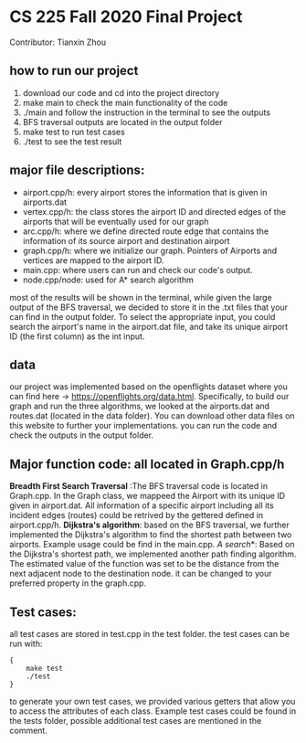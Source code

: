 # CS 225 Fall 2020 Final Project
Contributor: Tianxin Zhou

## how to run our project
1. download our code and cd into the project directory
2. make main to check the main functionality of the code
3. ./main and follow the instruction in the terminal to see the outputs
4. BFS traversal outputs are located in the output folder
5. make test to run test cases
6. ./test to see the test result

## major file descriptions:
- airport.cpp/h: every airport stores the information that is given in airports.dat
- vertex.cpp/h: the class stores the airport ID and directed edges of the airports that will be eventually used for our graph
- arc.cpp/h: where we define directed route edge that contains the information of its source airport and destination airport
- graph.cpp/h: where we initialize our graph. Pointers of Airports and vertices are mapped to the airport ID.
- main.cpp: where users can run and check our code's output. 
- node.cpp/node: used for A* search algorithm

most of the results will be shown in the terminal, while given the large output of the BFS traversal, we decided to store it in the .txt files that your can find in the output folder. To select the appropriate input, you could search the airport's name in the airport.dat file, and take its unique airport ID (the first column) as the int input.

## data
our project was implemented based on the openflights dataset where you can find here -> https://openflights.org/data.html. Specifically, to build our graph and run the three algorithms, we looked at the airports.dat and routes.dat (located in the data folder). You can download other data files on this website to further your implementations. you can run the code and check the outputs in the output folder.

## Major function code: all located in Graph.cpp/h
**Breadth First Search Traversal** :The BFS traversal code is located in Graph.cpp. In the Graph class, we mappeed the Airport with its unique ID given in airport.dat. All information of a specific airport including all its incident edges (routes) could be retrived by the gettered defined in airport.cpp/h.
**Dijkstra's algorithm**: based on the BFS traversal, we further implemented the Dijkstra's algorithm to find the shortest path between two airports.  Example usage could be find in the main.cpp.
**A* search**: Based on the Dijkstra's shortest path, we implemented another path finding algorithm. The estimated value of the function was set to be the distance from the next adjacent node to the destination node. it can be changed to your preferred property in the graph.cpp. 

## Test cases:
all test cases are stored in test.cpp in the test folder. 
the test cases can be run with:
```
{
    make test
    ./test
}
```

to generate your own test cases, we provided various getters that allow you to access the attributes of each class. Example test cases could be found in the tests folder, possible additional test cases are mentioned in the comment.
